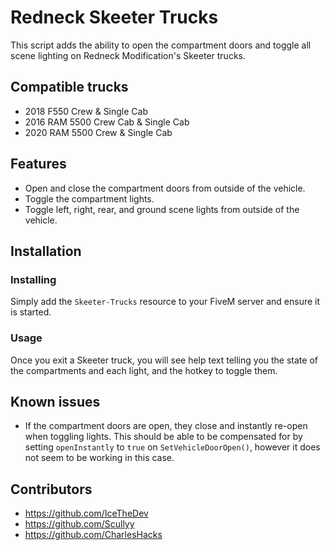 
# Redneck Skeeter Trucks

This script adds the ability to open the compartment doors and toggle all scene lighting on Redneck Modification's Skeeter trucks.

## Compatible trucks

- 2018 F550 Crew & Single Cab
- 2016 RAM 5500 Crew Cab & Single Cab
- 2020 RAM 5500 Crew & Single Cab

## Features

- Open and close the compartment doors from outside of the vehicle.
- Toggle the compartment lights.
- Toggle left, right, rear, and ground scene lights from outside of the vehicle.

## Installation

### Installing

Simply add the `Skeeter-Trucks` resource to your FiveM server and ensure it is started.

### Usage

Once you exit a Skeeter truck, you will see help text telling you the state of the compartments and each light, and the hotkey to toggle them.

## Known issues

- If the compartment doors are open, they close and instantly re-open when toggling lights. This should be able to be compensated for by setting `openInstantly` to `true` on `SetVehicleDoorOpen()`, however it does not seem to be working in this case.
 
## Contributors

- https://github.com/IceTheDev
- https://github.com/Scullyy
- https://github.com/CharlesHacks